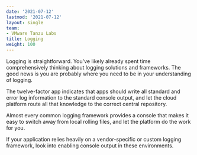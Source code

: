 ```yaml
---
date: '2021-07-12'
lastmod: '2021-07-12'
layout: single
team:
- VMware Tanzu Labs
title: Logging
weight: 100
---
```


Logging is straightforward. You've likely already spent time comprehensively thinking about logging solutions and frameworks. The good news is you are probably where you need to be in your understanding of logging. 

The twelve-factor app indicates that apps should write all standard and error log information to the standard console output, and let the cloud platform route all that knowledge to the correct central repository. 

Almost every common logging framework provides a console that makes it easy to switch away from local rolling files, and let the platform do the work for you.

If your application relies heavily on a vendor-specific or custom logging framework, look into enabling console output in these environments.
